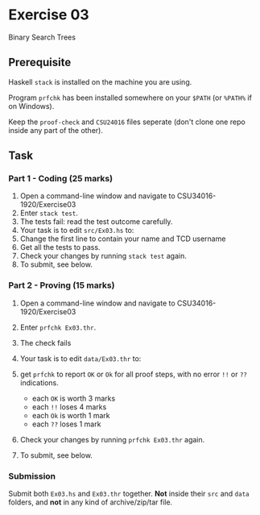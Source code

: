 # Exercise 03

Binary Search Trees

## Prerequisite

Haskell `stack` is installed on the machine you are using.

Program `prfchk` has been installed somewhere on your `$PATH` (or `%PATH%` if on Windows).

Keep the `proof-check` and `CSU24016` files seperate
(don't clone one repo inside any part of the other).


## Task

### Part 1 - Coding (25 marks)

1. Open a command-line window and navigate to CSU34016-1920/Exercise03
2. Enter `stack test`.
3. The tests fail: read the test outcome carefully.
4. Your task is to edit `src/Ex03.hs` to:
  1. Change the first line to contain your name and TCD username
  2. Get all the tests to pass.
  3. Check your changes by running `stack test` again.
5. To submit, see below.

### Part 2 - Proving (15 marks)

1. Open a command-line window and navigate to CSU34016-1920/Exercise03
2. Enter `prfchk Ex03.thr`.
3. The check fails
4. Your task is to edit `data/Ex03.thr` to:
  1. get `prfchk` to report `OK` or `Ok` for all proof steps, with no error `!!` or `??` indications.
     - each `OK` is worth 3 marks
     - each `!!` loses 4 marks
     - each `Ok` is worth 1 mark
     - each `??` loses 1 mark
      
  3. Check your changes by running `prfchk Ex03.thr` again.
5. To submit, see below.

### Submission

Submit both `Ex03.hs` and `Ex03.thr` together.
**Not** inside their `src` and `data` folders,
and **not** in any kind of archive/zip/tar file.

